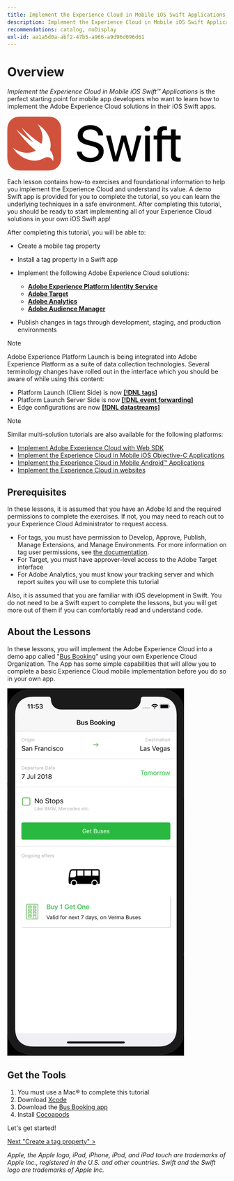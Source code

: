 ```yaml
---
title: Implement the Experience Cloud in Mobile iOS Swift Applications
description: Implement the Experience Cloud in Mobile iOS Swift Applications is the perfect starting point for mobile app developers who want to learn how to implement the Adobe Experience Cloud solutions in their mobile iOS Swift apps.
recommendations: catalog, noDisplay
exl-id: aa1a5d0a-abf2-47b5-a966-a9d96d096d61
---
```

# Overview

_Implement the Experience Cloud in Mobile iOS Swift&trade; Applications_ is the perfect starting point for mobile app developers who want to learn how to implement the Adobe Experience Cloud solutions in their iOS Swift apps.

![Swift logo](images/ios/swift/Swift_logo_horz_lockup_color_rgb.png)

Each lesson contains how-to exercises and foundational information to help you implement the Experience Cloud and understand its value. A demo Swift app is provided for you to complete the tutorial, so you can learn the underlying techniques in a safe environment. After completing this tutorial, you should be ready to start implementing all of your Experience Cloud solutions in your own iOS Swift app!

After completing this tutorial, you will be able to:

* Create a mobile tag property

* Install a tag property in a Swift app

* Implement the following Adobe Experience Cloud solutions:
  * **[Adobe Experience Platform Identity Service](id-service.md)**
  * **[Adobe Target](target.md)**
  * **[Adobe Analytics](analytics.md)**
  * **[Adobe Audience Manager](audience-manager.md)**

* Publish changes in tags through development, staging, and production environments

>[!NOTE]
>
>Adobe Experience Platform Launch is being integrated into Adobe Experience Platform as a suite of data collection technologies. Several terminology changes have rolled out in the interface which you should be aware of while using this content:
>
> * Platform Launch (Client Side) is now **[[!DNL tags]](https://experienceleague.adobe.com/docs/experience-platform/tags/home.html)** 
> * Platform Launch Server Side is now **[[!DNL event forwarding]](https://experienceleague.adobe.com/docs/experience-platform/tags/event-forwarding/overview.html)** 
> * Edge configurations  are now **[[!DNL datastreams]](https://experienceleague.adobe.com/docs/experience-platform/edge/fundamentals/datastreams.html)**

>[!NOTE]
>
>Similar multi-solution tutorials are also available for the following platforms:
>
>* [Implement Adobe Experience Cloud with Web SDK](/help/tutorial-web-sdk/overview.md)
>* [Implement the Experience Cloud in Mobile iOS Objective-C Applications](/help/tutorial-mobile-ios-objective-c-implementation/overview.md)
>* [Implement the Experience Cloud in Mobile Android&trade; Applications](/help/tutorial-mobile-android-implementation/overview.md)
>* [Implement the Experience Cloud in websites](/help/tutorial-website-implementation/overview.md)

## Prerequisites

In these lessons, it is assumed that you have an Adobe Id and the required permissions to complete the exercises. If not, you may need to reach out to your Experience Cloud Administrator to request access.

* For tags, you must have permission to Develop, Approve, Publish, Manage Extensions, and Manage Environments. For more information on tag user permissions, see [the documentation](https://experienceleague.adobe.com/docs/experience-platform/tags/admin/user-permissions.html).
* For Target, you must have approver-level access to the Adobe Target interface
* For Adobe Analytics, you must know your tracking server and which report suites you will use to complete this tutorial

Also, it is assumed that you are familiar with iOS development in Swift. You do not need to be a Swift expert to complete the lessons, but you will get more out of them if you can comfortably read and understand code.

## About the Lessons

In these lessons, you will implement the Adobe Experience Cloud into a demo app called "[Bus Booking](https://github.com/Adobe-Marketing-Cloud/busbooking-mobileapps)" using your own Experience Cloud Organization. The App has some simple capabilities that will allow you to complete a basic Experience Cloud mobile implementation before you do so in your own app.

[![Bus Booking App](images/mobile-busBookingApp.png)](https://github.com/Adobe-Marketing-Cloud/busbooking-mobileapps)

## Get the Tools

1. You must use a Mac&reg; to complete this tutorial
1. Download [Xcode](https://developer.apple.com/xcode/)
1. Download the [Bus Booking app](https://github.com/Adobe-Marketing-Cloud/busbooking-mobileapps)
1. Install [Cocoapods](https://guides.cocoapods.org/using/getting-started.html)

Let's get started!

[Next "Create a tag property" >](create-a-property.md)

*Apple, the Apple logo, iPad, iPhone, iPod, and iPod touch are trademarks of Apple Inc., registered in the U.S. and other countries. Swift and the Swift logo are trademarks of Apple Inc.*
